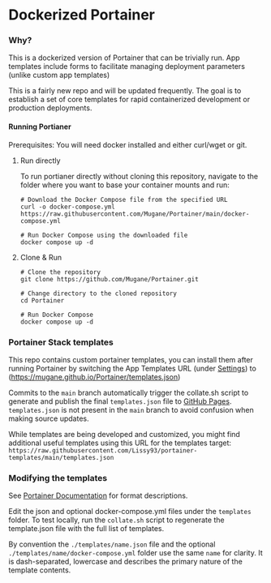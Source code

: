# Dockerized Portainer

### Why?

This is a dockerized version of Portainer that can be trivially run. App templates include forms to facilitate managing deployment parameters (unlike custom app templates)

This is a fairly new repo and will be updated frequently. The goal is to establish a set of core templates for rapid containerized development or production deployments. 

#### Running Portianer

Prerequisites: You will need docker installed and either curl/wget or git.

1. Run directly

    To run portianer directly without cloning this repository, navigate to the folder where you want to base your container mounts and run:
    ```
    # Download the Docker Compose file from the specified URL
    curl -o docker-compose.yml https://raw.githubusercontent.com/Mugane/Portainer/main/docker-compose.yml
    
    # Run Docker Compose using the downloaded file
    docker compose up -d
    ```

2. Clone & Run
    ```
    # Clone the repository
    git clone https://github.com/Mugane/Portainer.git
    
    # Change directory to the cloned repository
    cd Portainer
    
    # Run Docker Compose
    docker compose up -d
    ```

### Portainer Stack templates

This repo contains custom portainer templates, you can install them after running Portainer by switching the App Templates URL (under [Settings](http://localhost:9000/#!/settings)) to (https://mugane.github.io/Portainer/templates.json)

Commits to the `main` branch automatically trigger the collate.sh script to generate and publish the final `templates.json` file to [GitHub Pages](https://mugane.github.io/Portainer/templates.json). `templates.json` is not present in the `main` branch to avoid confusion when making source updates.

While templates are being developed and customized, you might find additional useful templates using this URL for the templates target: `https://raw.githubusercontent.com/Lissy93/portainer-templates/main/templates.json`

### Modifying the templates

See [Portainer Documentation](https://docs.portainer.io/advanced/app-templates/format) for format descriptions.

Edit the json and optional docker-compose.yml files under the `templates` folder. To test locally, run the `collate.sh` script to regenerate the template.json file with the full list of templates. 

By convention the `./templates/name.json` file and the optional `./templates/name/docker-compose.yml` folder use the same `name` for clarity. It is dash-separated, lowercase and describes the primary nature of the template contents. 
